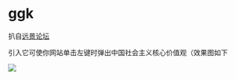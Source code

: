 # ggk

扒自[远景论坛](bbs.pcbeta.com)

引入它可使你网站单击左键时弹出中国社会主义核心价值观（效果图如下

![](https://i.imgur.com/xXIFcH0.png)

